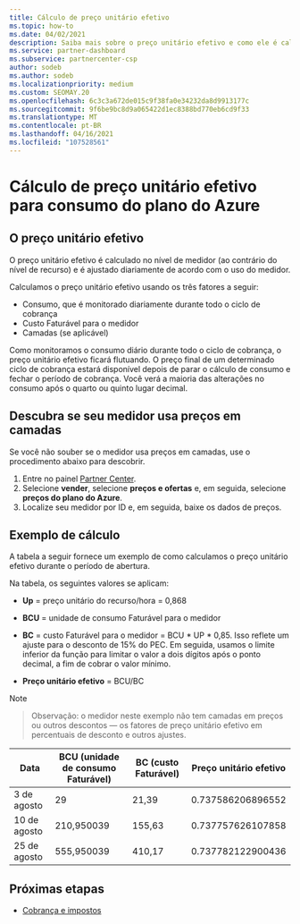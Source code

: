 ```yaml
---
title: Cálculo de preço unitário efetivo
ms.topic: how-to
ms.date: 04/02/2021
description: Saiba mais sobre o preço unitário efetivo e como ele é calculado. Este artigo também inclui um cálculo de exemplo.
ms.service: partner-dashboard
ms.subservice: partnercenter-csp
author: sodeb
ms.author: sodeb
ms.localizationpriority: medium
ms.custom: SEOMAY.20
ms.openlocfilehash: 6c3c3a672de015c9f38fa0e34232da8d9913177c
ms.sourcegitcommit: 9f6be9bc8d9a065422d1ec8388bd770eb6cd9f33
ms.translationtype: MT
ms.contentlocale: pt-BR
ms.lasthandoff: 04/16/2021
ms.locfileid: "107528561"
---
```

# <a name="effective-unit-price-calculation-for-azure-plan-consumption"></a>Cálculo de preço unitário efetivo para consumo do plano do Azure

## <a name="the-effective-unit-price"></a>O preço unitário efetivo

O preço unitário efetivo é calculado no nível de medidor (ao contrário do nível de recurso) e é ajustado diariamente de acordo com o uso do medidor.

Calculamos o preço unitário efetivo usando os três fatores a seguir:

- Consumo, que é monitorado diariamente durante todo o ciclo de cobrança
- Custo Faturável para o medidor
- Camadas (se aplicável)

Como monitoramos o consumo diário durante todo o ciclo de cobrança, o preço unitário efetivo ficará flutuando. O preço final de um determinado ciclo de cobrança estará disponível depois de parar o cálculo de consumo e fechar o período de cobrança. Você verá a maioria das alterações no consumo após o quarto ou quinto lugar decimal.

## <a name="find-out-whether-your-meter-uses-tiered-pricing"></a>Descubra se seu medidor usa preços em camadas

Se você não souber se o medidor usa preços em camadas, use o procedimento abaixo para descobrir. 

1. Entre no painel [Partner Center](https://partner.microsoft.com/dashboard/).
2. Selecione **vender**, selecione **preços e ofertas** e, em seguida, selecione **preços do plano do Azure**.
3. Localize seu medidor por ID e, em seguida, baixe os dados de preços. 

## <a name="sample-calculation"></a>Exemplo de cálculo

A tabela a seguir fornece um exemplo de como calculamos o preço unitário efetivo durante o período de abertura.

Na tabela, os seguintes valores se aplicam: 

- **Up** = preço unitário do recurso/hora = 0,868

- **BCU** = unidade de consumo Faturável para o medidor

- **BC** = custo Faturável para o medidor = BCU * UP * 0,85. Isso reflete um ajuste para o desconto de 15% do PEC. Em seguida, usamos o limite inferior da função para limitar o valor a dois dígitos após o ponto decimal, a fim de cobrar o valor mínimo. 

- **Preço unitário efetivo** = BCU/BC

>[!NOTE]

>Observação: o medidor neste exemplo não tem camadas em preços ou outros descontos — os fatores de preço unitário efetivo em percentuais de desconto e outros ajustes.


| Data | BCU (unidade de consumo Faturável) | BC (custo Faturável) | Preço unitário efetivo |
| ------ | ----------- | ----------- | ----------- |  
| 3 de agosto | 29 | 21,39 | 0.737586206896552 |
| 10 de agosto | 210,950039 | 155,63 | 0.737757626107858 |
| 25 de agosto | 555,950039 | 410,17 | 0.737782122900436 |

## <a name="next-steps"></a>Próximas etapas

- [Cobrança e impostos](billing.md)
